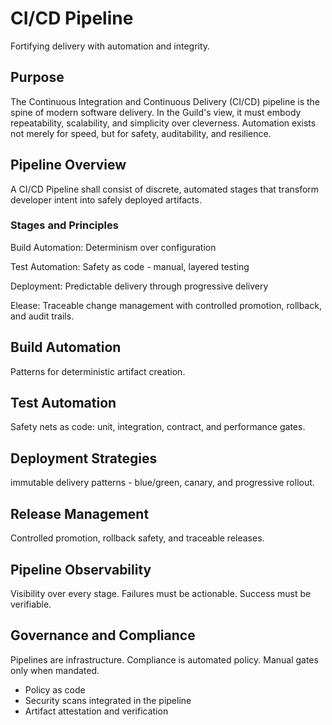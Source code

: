 # CI/CD Pipeline
Fortifying delivery with automation and integrity.

## Purpose
The Continuous Integration and Continuous Delivery (CI/CD) pipeline is the spine of modern software delivery. In the Guild's view, it must embody repeatability, scalability, and simplicity over cleverness. Automation exists not merely for speed, but for safety, auditability, and resilience.

## Pipeline Overview

A CI/CD Pipeline shall consist of discrete, automated stages that transform developer intent into safely deployed artifacts.

### Stages and Principles

Build Automation: Determinism over configuration

Test Automation: Safety as code - manual, layered testing 

Deployment: Predictable delivery through progressive delivery

Elease: Traceable change management with controlled promotion, rollback, and audit trails.

## Build Automation
Patterns for deterministic artifact creation.

## Test Automation
Safety nets as code: unit, integration, contract, and performance gates.

## Deployment Strategies
immutable delivery patterns - blue/green, canary, and progressive rollout.

## Release Management
Controlled promotion, rollback safety, and traceable releases.

## Pipeline Observability
Visibility over every stage. Failures must be actionable. Success must be verifiable.

## Governance and Compliance
Pipelines are infrastructure. Compliance is automated policy. Manual gates only when mandated.

- Policy as code
- Security scans integrated in the pipeline
- Artifact attestation and verification